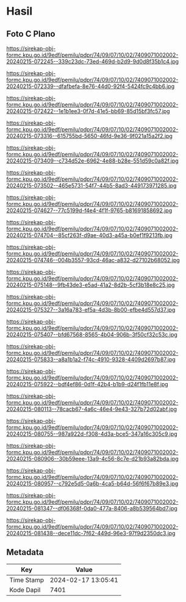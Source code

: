 # Hasil

## Foto C Plano

https://sirekap-obj-formc.kpu.go.id/9edf/pemilu/pdpr/74/09/07/10/02/7409071002002-20240215-072245--339c23dc-73ed-469d-b2d9-9d0d8f35b1c4.jpg

https://sirekap-obj-formc.kpu.go.id/9edf/pemilu/pdpr/74/09/07/10/02/7409071002002-20240215-072339--dfafbefa-8e76-44d0-92f4-5424fc9c4bb6.jpg

https://sirekap-obj-formc.kpu.go.id/9edf/pemilu/pdpr/74/09/07/10/02/7409071002002-20240215-072422--1e1b1ee3-0f7d-41e5-bb69-85d15bf3fc57.jpg

https://sirekap-obj-formc.kpu.go.id/9edf/pemilu/pdpr/74/09/07/10/02/7409071002002-20240215-073316--615755bd-5650-46fd-9e36-9f021a15a2f2.jpg

https://sirekap-obj-formc.kpu.go.id/9edf/pemilu/pdpr/74/09/07/10/02/7409071002002-20240215-073409--c734d52e-6962-4e88-b28e-551d59c0a82f.jpg

https://sirekap-obj-formc.kpu.go.id/9edf/pemilu/pdpr/74/09/07/10/02/7409071002002-20240215-073502--465e5731-54f7-44b5-8ad3-449173971285.jpg

https://sirekap-obj-formc.kpu.go.id/9edf/pemilu/pdpr/74/09/07/10/02/7409071002002-20240215-074627--77c5199d-f4e4-4f1f-9765-b81691858692.jpg

https://sirekap-obj-formc.kpu.go.id/9edf/pemilu/pdpr/74/09/07/10/02/7409071002002-20240215-074704--85cf263f-d9ae-40d3-a45a-b0ef1f9213fb.jpg

https://sirekap-obj-formc.kpu.go.id/9edf/pemilu/pdpr/74/09/07/10/02/7409071002002-20240215-074746--004b3557-93cd-46ac-a832-d27102b68052.jpg

https://sirekap-obj-formc.kpu.go.id/9edf/pemilu/pdpr/74/09/07/10/02/7409071002002-20240215-075148--9fb43de3-e5ad-41a2-8d2b-5cf3b18e8c25.jpg

https://sirekap-obj-formc.kpu.go.id/9edf/pemilu/pdpr/74/09/07/10/02/7409071002002-20240215-075327--3a16a783-ef5a-4d3b-8b00-efbe4d557d37.jpg

https://sirekap-obj-formc.kpu.go.id/9edf/pemilu/pdpr/74/09/07/10/02/7409071002002-20240215-075407--bfd67568-8565-4b04-906b-3f50cf32c53c.jpg

https://sirekap-obj-formc.kpu.go.id/9edf/pemilu/pdpr/74/09/07/10/02/7409071002002-20240215-075833--a8a1b1a2-f74c-4910-9328-4409d2697b87.jpg

https://sirekap-obj-formc.kpu.go.id/9edf/pemilu/pdpr/74/09/07/10/02/7409071002002-20240215-075922--bdf4ef86-0d1f-42b4-b1b9-d24f1fb11e8f.jpg

https://sirekap-obj-formc.kpu.go.id/9edf/pemilu/pdpr/74/09/07/10/02/7409071002002-20240215-080113--78cacb67-4a6c-46e4-9e43-327b72d02abf.jpg

https://sirekap-obj-formc.kpu.go.id/9edf/pemilu/pdpr/74/09/07/10/02/7409071002002-20240215-080755--987a922d-f308-4d3a-bce5-347a16c305c9.jpg

https://sirekap-obj-formc.kpu.go.id/9edf/pemilu/pdpr/74/09/07/10/02/7409071002002-20240215-080906--30b59eee-13a9-4c56-8c7e-d21b93a82bda.jpg

https://sirekap-obj-formc.kpu.go.id/9edf/pemilu/pdpr/74/09/07/10/02/7409071002002-20240215-080957--c792e5d5-0a6b-4ca5-b64d-56f6f67b89e3.jpg

https://sirekap-obj-formc.kpu.go.id/9edf/pemilu/pdpr/74/09/07/10/02/7409071002002-20240215-081347--df06368f-0da0-477a-8406-a8b539564bd7.jpg

https://sirekap-obj-formc.kpu.go.id/9edf/pemilu/pdpr/74/09/07/10/02/7409071002002-20240215-081438--dece11dc-7f62-449d-96e3-97f9d2350dc3.jpg


## Metadata

| Key        | Value               |
| ---------- | ------------------- |
| Time Stamp | 2024-02-17 13:05:41 |
| Kode Dapil | 7401                |



